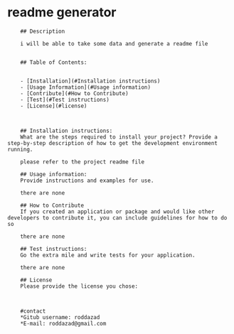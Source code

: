 # readme generator

        


        ## Description
        
        i will be able to take some data and generate a readme file

        
        ## Table of Contents:
        
        
        - [Installation](#Installation instructions)
        - [Usage Information](#Usage information)
        - [Contribute](#How to Contribute)
        - [Test](#Test instructions)
        - [License](#license)


        
        ## Installation instructions:
        What are the steps required to install your project? Provide a step-by-step description of how to get the development environment running.
        
        please refer to the project readme file

        ## Usage information:
        Provide instructions and examples for use.

        there are none
        
        ## How to Contribute
        If you created an application or package and would like other developers to contribute it, you can include guidelines for how to do so
        
        there are none

        ## Test instructions:
        Go the extra mile and write tests for your application.

        there are none
        
        ## License
        Please provide the license you chose:
        
        

        #contact
        *Gitub username: roddazad
        *E-mail: roddazad@gmail.com